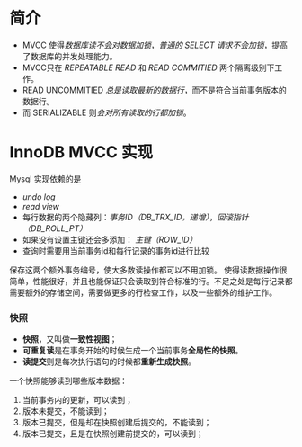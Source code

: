# 简介

- MVCC 使得*数据库读不会对数据加锁*，*普通的 SELECT 请求不会加锁*，提高了数据库的并发处理能力。
- MVCC只在 *REPEATABLE READ* 和 *READ COMMITIED* 两个隔离级别下工作。
- READ UNCOMMITIED *总是读取最新的数据行*，而不是符合当前事务版本的数据行。
- 而 SERIALIZABLE 则*会对所有读取的行都加锁*。


# InnoDB MVCC 实现
Mysql 实现依赖的是 
- *undo log* 
- *read view* 
- 每行数据的两个隐藏列：*事务ID（DB_TRX_ID，递增）*，*回滚指针（DB_ROLL_PT）*
- 如果没有设置主键还会多添加： *主键（ROW_ID）*
- 查询时需要用当前事务id和每行记录的事务id进行比较

保存这两个额外事务编号，使大多数读操作都可以不用加锁。
使得读数据操作很简单，性能很好，并且也能保证只会读取到符合标准的行。不足之处是每行记录都需要额外的存储空间，需要做更多的行检查工作，以及一些额外的维护工作。



### 快照
- **快照**，又叫做**一致性视图**；
- **可重复读**是在事务开始的时候生成一个当前事务**全局性的快照**。
- **读提交**则是每次执行语句的时候都**重新生成快照**。

一个快照能够读到哪些版本数据：
1. 当前事务内的更新，可以读到；
2. 版本未提交，不能读到；
3. 版本已提交，但是却在快照创建后提交的，不能读到；
4. 版本已提交，且是在快照创建前提交的，可以读到；
